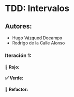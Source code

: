 # TDD: Intervalos

## Autores: 
- Hugo Vázqued Docampo 
- Rodrigo de la Calle Alonso

### Iteración 1: 
 
#### 🛑 Rojo:

#### ✅ Verde:
#### 🔁 Refactor:

